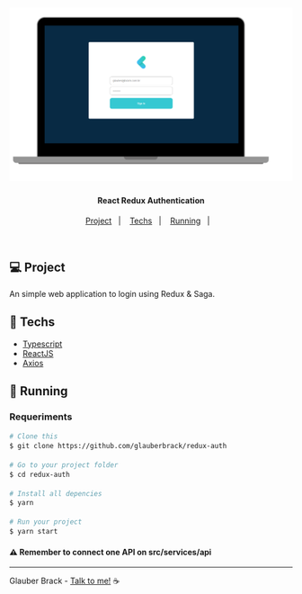 
<h1 align="center">  
  <img alt="redux-auth" title="#redux-auth" src=".github/web.png" width="720px" />  
</h1>

<h4 align="center">
  React Redux Authentication
</h4>

<p align="center">
  <a href="#-project">Project</a>&nbsp;&nbsp;&nbsp;|&nbsp;&nbsp;&nbsp;
  <a href="#rocket-techs">Techs</a>&nbsp;&nbsp;&nbsp;|&nbsp;&nbsp;&nbsp;
  <a href="#rocket-Running">Running</a>&nbsp;&nbsp;&nbsp;|&nbsp;&nbsp;&nbsp;
</p>
<br>

## 💻 Project

 An simple web application to login using Redux & Saga.


## :rocket: Techs

- [Typescript](https://www.typescriptlang.org/)
- [ReactJS](https://reactjs.org/)
- [Axios](https://github.com/axios/axios)


## :notebook: Running

### Requeriments

```bash
# Clone this
$ git clone https://github.com/glauberbrack/redux-auth

# Go to your project folder
$ cd redux-auth

# Install all depencies
$ yarn

# Run your project
$ yarn start
```

#### :warning: Remember to connect one API on src/services/api

---

Glauber Brack - <a href="mailto:glauber@brack.com.br?Subject=Hello%20you">Talk to me!</a> ☕